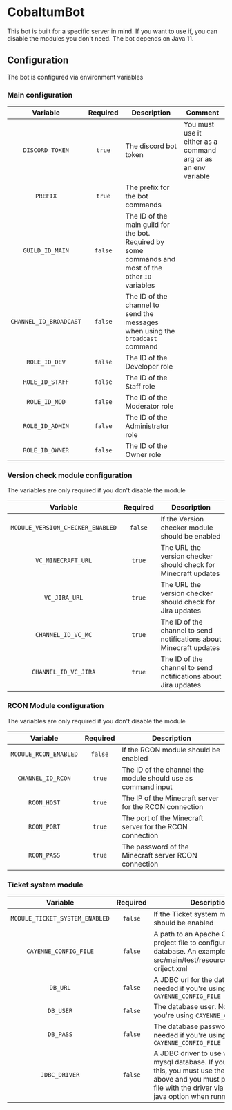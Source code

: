 # CobaltumBot
This bot is built for a specific server in mind. If you want to use if, you can disable the modules you don't need.
The bot depends on Java 11.

## Configuration
The bot is configured via environment variables

### Main configuration
| Variable               | Required | Description                      | Comment     |
| :--------------------: | :------: | -------------------------------- | ----------- |
| `DISCORD_TOKEN`        | `true`   | The discord bot token            | You must use it either as a command arg or as an env variable |
| `PREFIX`               | `true`   | The prefix for the bot commands  |
| `GUILD_ID_MAIN`        | `false`  | The ID of the main guild for the bot. Required by some commands and most of the other `ID` variables |
| `CHANNEL_ID_BROADCAST` | `false`  | The ID of the channel to send the messages when using the `broadcast` command |
| `ROLE_ID_DEV`          | `false`  | The ID of the Developer role     |
| `ROLE_ID_STAFF`        | `false`  | The ID of the Staff role         |
| `ROLE_ID_MOD`          | `false`  | The ID of the Moderator role     |
| `ROLE_ID_ADMIN`        | `false`  | The ID of the Administrator role |
| `ROLE_ID_OWNER`        | `false`  | The ID of the Owner role         |

### Version check module configuration
The variables are only required if you don't disable the module

| Variable                         | Required | Description                                                         |
| :------------------------------: | :------: | ------------------------------------------------------------------- |
| `MODULE_VERSION_CHECKER_ENABLED` | `false`  | If the Version checker module should be enabled                     |
| `VC_MINECRAFT_URL`               | `true`   | The URL the version checker should check for Minecraft updates      |
| `VC_JIRA_URL`                    | `true`   | The URL the version checker should check for Jira updates           |
| `CHANNEL_ID_VC_MC`               | `true`   | The ID of the channel to send notifications about Minecraft updates |
| `CHANNEL_ID_VC_JIRA`             | `true`   | The ID of the channel to send notifications about Jira updates      |

### RCON Module configuration
The variables are only required if you don't disable the module

| Variable              | Required | Description                                                  |
| :-------------------: | :------: | ------------------------------------------------------------ |
| `MODULE_RCON_ENABLED` | `false`  | If the RCON module should be enabled                         |
| `CHANNEL_ID_RCON`     | `true`   | The ID of the channel the module should use as command input |
| `RCON_HOST`           | `true`   | The IP of the Minecraft server for the RCON connection       |
| `RCON_PORT`           | `true`   | The port of the Minecraft server for the RCON connection     |
| `RCON_PASS`           | `true`   | The password of the Minecraft server RCON connection         |

### Ticket system module
| Variable                       | Required | Description                                   |
| :----------------------------: | :------: | --------------------------------------------- |
| `MODULE_TICKET_SYSTEM_ENABLED` | `false`  | If the Ticket system module should be enabled |
| `CAYENNE_CONFIG_FILE`          | `false`  | A path to an Apache Cayenne project file to configure the tickets database. An example file is at src/main/test/resources/cayenne-oriject.xml |
| `DB_URL`                       | `false`  | A JDBC url for the database. Not needed if you're using `CAYENNE_CONFIG_FILE` |
| `DB_USER`                      | `false`  | The database user. Not needed if you're using `CAYENNE_CONFIG_FILE` |
| `DB_PASS`                      | `false`  | The database password. Not needed if you're using `CAYENNE_CONFIG_FILE` |
| `JDBC_DRIVER`                  | `false`  | A JDBC driver to use with a non mysql database. If you are using this, you must use the `DB` variables above and you must provide a jar file with the driver via `-classpath` java option when running the bot. |


